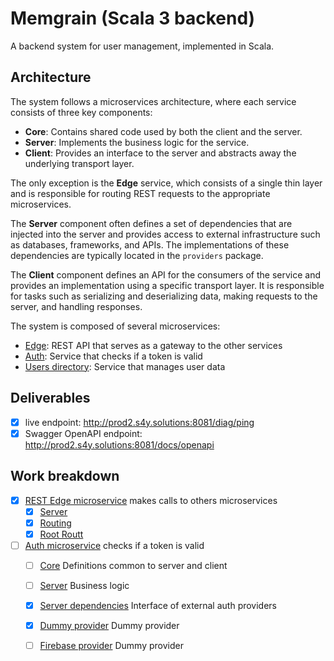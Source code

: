 # Memgrain (Scala 3 backend)

A backend system for user management, implemented in Scala.

## Architecture
The system follows a microservices architecture, where each service consists of
three key components:
-	**Core**: Contains shared code used by both the client and the server.
-	**Server**: Implements the business logic for the service.
-	**Client**: Provides an interface to the server and abstracts away the underlying transport layer.

The only exception is the **Edge** service, which consists of a single thin layer and is
responsible for routing REST requests to the appropriate microservices.

The **Server** component often defines a set of dependencies that are injected into the
server and provides access to external infrastructure such as databases, frameworks,
and APIs. The implementations of these dependencies are typically located in the
`providers` package.

The **Client** component defines an API for the consumers of the service and provides an implementation
using a specific transport layer. It is responsible for tasks such as serializing and deserializing
data, making requests to the server, and handling responses.

The system is composed of several microservices:
- [Edge](edge-service): REST API that serves as a gateway to the other services
- [Auth](auth-service): Service that checks if a token is valid
- [Users directory](users-directory-service): Service that manages user data


## Deliverables
 - [x] live endpoint: http://prod2.s4y.solutions:8081/diag/ping
 - [x] Swagger OpenAPI endpoint: http://prod2.s4y.solutions:8081/docs/openapi

## Work breakdown
 - [x] [REST Edge microservice](edge-service) makes calls to others microservices
   - [x] [Server](edge-service/rest/src/main/scala/solutions/s4y/memgrain/edge/rest/EdgeRest.scala)
   - [x] [Routing](edge-service/rest/src/main/scala/solutions/s4y/memgrain/edge/rest/routes/diagnostic.scala)
   - [x] [Root Routt](edge-service/rest/src/main/scala/solutions/s4y/memgrain/edge/rest/routes/root.scala)
- [ ] [Auth microservice](auth-service) checks if a token is valid
  - [ ] [Core](auth-service/core/src/main/scala/solutions/s4y/memgrain/auth/AuthToken.scala) Definitions common to server and client
  - [ ] [Server](auth-service/server/default/src/main/scala/solutions/s4y/memgrain/auth/Auth.scala) Business logic
  - [x] [Server dependencies](auth-service/server/default/src/main/scala/solutions/s4y/memgrain/auth/dependencies/AuthStatusProvider.scala) Interface of external auth providers
  - [x] [Dummy provider](auth-service/server/providers/dummy/src/main/scala/solutions/s4y/memgrain/auth/dummy/DummyAuthStatusProvider.scala) Dummy provider
  - [ ] [Firebase provider](auth-service/server/providers/firebase) Dummy provider

